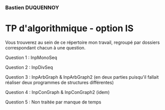 ### Bastien DUQUENNOY
# TP d'algorithmique - option IS

Vous trouverez au sein de ce répertoire mon travail, regroupé par dossiers correspondant chacun à une question.

Question 1 : InpMonoSeq

Question 2 : InpDivSeq

Question 3 : InpArbGraph & InpArbGraph2 (en deux parties puisqu'il fallait réaliser deux programmes de structures différentes)

Question 4 : InpConGraph & InpConGraph2 (idem)

Question 5 : Non traitée par manque de temps